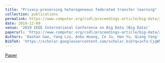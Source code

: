 ```yaml
---
title: "Privacy-preserving heterogeneous federated transfer learning"
collection: publications
permalink: https://www.computer.org/csdl/proceedings-article/big-data/2019/09005992/1hJrNyyOxyM
date: 2019-12-09
venue: '2019 IEEE International Conference on Big Data (Big Data)'
paperurl: 'https://www.computer.org/csdl/proceedings-article/big-data/2019/09005992/1hJrNyyOxyM'
Authors: 'Dashan Gao, Yang Liu, Anbu Huang, Ce Ju, Han Yu, Qiang Yang'
BibTeX: 'https://scholar.googleusercontent.com/scholar.bib?q=info:CjqW52UwnRAJ:scholar.google.com/&amp;output=citation&amp;scisdr=CgXm6896ENDiod5jhAU:AAGBfm0AAAAAYjFmnAWkvO0kiXOzpeOHBZZrJyUWcYL_&amp;scisig=AAGBfm0AAAAAYjFmnJcTj57ixoN1wJB1K7_pshch32pO&amp;scisf=4&amp;ct=citation&amp;cd=-1&amp;hl=zh-CN'
---
```


<a href='https://www.computer.org/csdl/proceedings-article/big-data/2019/09005992/1hJrNyyOxyM'>Paper</a>
